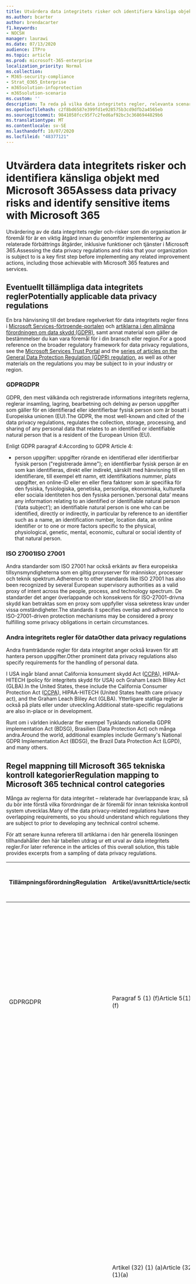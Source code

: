 ```yaml
---
title: Utvärdera data integritets risker och identifiera känsliga objekt med Microsoft 365
ms.author: bcarter
author: brendacarter
f1.keywords:
- NOCSH
manager: laurawi
ms.date: 07/13/2020
audience: ITPro
ms.topic: article
ms.prod: microsoft-365-enterprise
localization_priority: Normal
ms.collection:
- M365-security-compliance
- Strat_O365_Enterprise
- m365solution-infoprotection
- m365solution-scenario
ms.custom: ''
description: Ta reda på vilka data integritets regler, relevanta scenarier, beredskap och känsliga informations typer som finns i din Microsoft 365-miljö.
ms.openlocfilehash: c2f8bd6587e399fd1e928575b3cd9dfb2a4565eb
ms.sourcegitcommit: 9841058fcc95f7c2fed6af92bc3c3686944829b6
ms.translationtype: MT
ms.contentlocale: sv-SE
ms.lasthandoff: 10/07/2020
ms.locfileid: "48377121"
---
```

# <a name="assess-data-privacy-risks-and-identify-sensitive-items-with-microsoft-365"></a><span data-ttu-id="c828b-103">Utvärdera data integritets risker och identifiera känsliga objekt med Microsoft 365</span><span class="sxs-lookup"><span data-stu-id="c828b-103">Assess data privacy risks and identify sensitive items with Microsoft 365</span></span>

<span data-ttu-id="c828b-104">Utvärdering av de data integritets regler och-risker som din organisation är föremål för är en viktig åtgärd innan du genomför implementering av relaterade förbättrings åtgärder, inklusive funktioner och tjänster i Microsoft 365.</span><span class="sxs-lookup"><span data-stu-id="c828b-104">Assessing the data privacy regulations and risks that your organization is subject to is a key first step before implementing any related improvement actions, including those achievable with Microsoft 365 features and services.</span></span> 

## <a name="potentially-applicable-data-privacy-regulations"></a><span data-ttu-id="c828b-105">Eventuellt tillämpliga data integritets regler</span><span class="sxs-lookup"><span data-stu-id="c828b-105">Potentially applicable data privacy regulations</span></span>

<span data-ttu-id="c828b-106">En bra hänvisning till det bredare regelverket för data integritets regler finns i [Microsoft Services-förtroende-portalen](https://servicetrust.microsoft.com/) och [artiklarna i den allmänna förordningen om data skydd (GDPR)](../compliance/gdpr.md), samt annat material som gäller de bestämmelser du kan vara föremål för i din bransch eller region.</span><span class="sxs-lookup"><span data-stu-id="c828b-106">For a good reference on the broader regulatory framework for data privacy regulations, see the [Microsoft Services Trust Portal](https://servicetrust.microsoft.com/) and the [series of articles on the General Data Protection Regulation (GDPR) regulation](../compliance/gdpr.md), as well as other materials on the regulations you may be subject to in your industry or region.</span></span>

### <a name="gdpr"></a><span data-ttu-id="c828b-107">GDPR</span><span class="sxs-lookup"><span data-stu-id="c828b-107">GDPR</span></span>

<span data-ttu-id="c828b-108">GDPR, den mest välkända och registrerade informations integritets reglerna, reglerar insamling, lagring, bearbetning och delning av person uppgifter som gäller för en identifierad eller identifierbar fysisk person som är bosatt i Europeiska unionen (EU).</span><span class="sxs-lookup"><span data-stu-id="c828b-108">The GDPR, the most well-known and cited of the data privacy regulations, regulates the collection, storage, processing, and sharing of any personal data that relates to an identified or identifiable natural person that is a resident of the European Union (EU).</span></span> 

<span data-ttu-id="c828b-109">Enligt GDPR paragraf 4:</span><span class="sxs-lookup"><span data-stu-id="c828b-109">According to GDPR Article 4:</span></span> 

- <span data-ttu-id="c828b-110">person uppgifter: uppgifter rörande en identifierad eller identifierbar fysisk person ("registrerade ämne"); en identifierbar fysisk person är en som kan identifieras, direkt eller indirekt, särskilt med hänvisning till en identifierare, till exempel ett namn, ett identifikations nummer, plats uppgifter, en online-ID eller en eller flera faktorer som är specifika för den fysiska, fysiologiska, genetiska, personliga, ekonomiska, kulturella eller sociala identiteten hos den fysiska personen.</span><span class="sxs-lookup"><span data-stu-id="c828b-110">‘personal data’ means any information relating to an identified or identifiable natural person (‘data subject’); an identifiable natural person is one who can be identified, directly or indirectly, in particular by reference to an identifier such as a name, an identification number, location data, an online identifier or to one or more factors specific to the physical, physiological, genetic, mental, economic, cultural or social identity of that natural person.</span></span>

### <a name="iso-27001"></a><span data-ttu-id="c828b-111">ISO 27001</span><span class="sxs-lookup"><span data-stu-id="c828b-111">ISO 27001</span></span>

<span data-ttu-id="c828b-112">Andra standarder som ISO 27001 har också erkänts av flera europeiska tillsynsmyndigheterna som en giltig proxyserver för människor, processer och teknik spektrum.</span><span class="sxs-lookup"><span data-stu-id="c828b-112">Adherence to other standards like ISO 27001 has also been recognized by several European supervisory authorities as a valid proxy of intent across the people, process, and technology spectrum.</span></span> <span data-ttu-id="c828b-113">De standarder det anger överlappande och konsekvens för ISO-27001-drivna skydd kan betraktas som en proxy som uppfyller vissa sekretess krav under vissa omständigheter.</span><span class="sxs-lookup"><span data-stu-id="c828b-113">The standards it specifies overlap and adherence to ISO-27001-driven protection mechanisms may be considered a proxy fulfilling some privacy obligations in certain circumstances.</span></span>

### <a name="other-data-privacy-regulations"></a><span data-ttu-id="c828b-114">Andra integritets regler för data</span><span class="sxs-lookup"><span data-stu-id="c828b-114">Other data privacy regulations</span></span>

<span data-ttu-id="c828b-115">Andra framträdande regler för data integritet anger också kraven för att hantera person uppgifter.</span><span class="sxs-lookup"><span data-stu-id="c828b-115">Other prominent data privacy regulations also specify requirements for the handling of personal data.</span></span>

<span data-ttu-id="c828b-116">I USA ingår bland annat California konsument skydd Act ([CCPA](../compliance/ccpa-faq.md)), HIPAA-HITECH (policy för integritets skydd för USA) och Graham Leach Bliley Act (GLBA).</span><span class="sxs-lookup"><span data-stu-id="c828b-116">In the United States, these include the California Consumer Protection Act ([CCPA](../compliance/ccpa-faq.md)), HIPAA-HITECH (United States health care privacy act), and the Graham Leach Bliley Act (GLBA).</span></span> <span data-ttu-id="c828b-117">Ytterligare statliga regler är också på plats eller under utveckling.</span><span class="sxs-lookup"><span data-stu-id="c828b-117">Additional state-specific regulations are also in-place or in development.</span></span> 

<span data-ttu-id="c828b-118">Runt om i världen inkluderar fler exempel Tysklands nationella GDPR implementation Act (BDSG), Brasilien (Data Protection Act) och många andra.</span><span class="sxs-lookup"><span data-stu-id="c828b-118">Around the world, additional examples include Germany's National GDPR Implementation Act (BDSG), the Brazil Data Protection Act (LGPD), and many others.</span></span>

## <a name="regulation-mapping-to-microsoft-365-technical-control-categories"></a><span data-ttu-id="c828b-119">Regel mappning till Microsoft 365 tekniska kontroll kategorier</span><span class="sxs-lookup"><span data-stu-id="c828b-119">Regulation mapping to Microsoft 365 technical control categories</span></span>

<span data-ttu-id="c828b-120">Många av reglerna för data integritet – relaterade har överlappande krav, så du bör inte förstå vilka förordningar de är föremål för innan tekniska kontroll system utvecklas.</span><span class="sxs-lookup"><span data-stu-id="c828b-120">Many of the data privacy-related regulations have overlapping requirements, so you should understand which regulations they are subject to prior to developing any technical control scheme.</span></span> 

<span data-ttu-id="c828b-121">För att senare kunna referera till artiklarna i den här generella lösningen tillhandahåller den här tabellen utdrag ur ett urval av data integritets regler.</span><span class="sxs-lookup"><span data-stu-id="c828b-121">For later reference in the articles of this overall solution, this table provides excerpts from a sampling of data privacy regulations.</span></span> 

| <span data-ttu-id="c828b-122">Tillämpningsförordning</span><span class="sxs-lookup"><span data-stu-id="c828b-122">Regulation</span></span> | <span data-ttu-id="c828b-123">Artikel/avsnitt</span><span class="sxs-lookup"><span data-stu-id="c828b-123">Article/section</span></span> | <span data-ttu-id="c828b-124">Utdrag</span><span class="sxs-lookup"><span data-stu-id="c828b-124">Excerpt</span></span> | <span data-ttu-id="c828b-125">Lämpliga tekniska kontroll kategorier</span><span class="sxs-lookup"><span data-stu-id="c828b-125">Applicable technical control categories</span></span> |
|:-------|:-----|:-------|:-------|
| <span data-ttu-id="c828b-126">GDPR</span><span class="sxs-lookup"><span data-stu-id="c828b-126">GDPR</span></span> | <span data-ttu-id="c828b-127">Paragraf 5 (1) (f)</span><span class="sxs-lookup"><span data-stu-id="c828b-127">Article 5(1)(f)</span></span> | <span data-ttu-id="c828b-128">Person uppgifter ska behandlas på ett sätt som säkerställer lämplig säkerhet för person uppgifter, inklusive skydd mot obehörig eller olaglig behandling samt mot oavsiktlig förlust, destruktion eller skada, med lämpliga tekniska eller organisatoriska åtgärder ("integritet och konfidentialitet").</span><span class="sxs-lookup"><span data-stu-id="c828b-128">Personal data shall be processed in a manner that ensures appropriate security of the personal data, including protection against unauthorized or unlawful processing and against accidental loss, destruction or damage, using appropriate technical or organizational measures ('integrity and confidentiality'.</span></span>  |  <span data-ttu-id="c828b-129">Alla</span><span class="sxs-lookup"><span data-stu-id="c828b-129">(All)</span></span> <br> <span data-ttu-id="c828b-130">Identitet</span><span class="sxs-lookup"><span data-stu-id="c828b-130">Identity</span></span> <br> <span data-ttu-id="c828b-131">Enhet</span><span class="sxs-lookup"><span data-stu-id="c828b-131">Device</span></span> <br> <span data-ttu-id="c828b-132">Skydd för hotet</span><span class="sxs-lookup"><span data-stu-id="c828b-132">Threat Protection</span></span> <br> <span data-ttu-id="c828b-133">Skydda information</span><span class="sxs-lookup"><span data-stu-id="c828b-133">Protect information</span></span> <br> <span data-ttu-id="c828b-134">Styra information</span><span class="sxs-lookup"><span data-stu-id="c828b-134">Govern information</span></span> <br> <span data-ttu-id="c828b-135">Upptäcka och agera</span><span class="sxs-lookup"><span data-stu-id="c828b-135">Discover and respond</span></span> |
|  | <span data-ttu-id="c828b-136">Artikel (32) (1) (a)</span><span class="sxs-lookup"><span data-stu-id="c828b-136">Article (32)(1)(a)</span></span> | <span data-ttu-id="c828b-137">Genom att ta hänsyn till bildens status, kostnaderna för implementeringen och arten, omfattningen, sammanhanget och ändamålen med bearbetning, samt risken att varierande sannolikhet och allvarlighets grad för fysiska personers fri-och rättigheter för dem, den registeransvarige och denna drifts ansvarige vidtar lämpliga tekniska och organisatoriska åtgärder för att säkerställa en säkerhets nivå som är lämplig för risken , inklusive bland annat: (a) pseudonymization och kryptering av person uppgifter.</span><span class="sxs-lookup"><span data-stu-id="c828b-137">Taking into account the state of the art, the costs of implementation and the nature, scope, context and purposes of processing as well as the risk of varying likelihood and severity for the rights and freedoms of natural persons, the controller and the processor shall implement appropriate technical and organizational measures to ensure a level of security appropriate to the risk, including inter alia as appropriate: (a) the pseudonymization and encryption of personal data.</span></span> | <span data-ttu-id="c828b-138">Skydda information</span><span class="sxs-lookup"><span data-stu-id="c828b-138">Protect information</span></span> |
|  | <span data-ttu-id="c828b-139">Artikel (13) (2) (a)</span><span class="sxs-lookup"><span data-stu-id="c828b-139">Article (13)(2)(a)</span></span> | <span data-ttu-id="c828b-140">"... vid den tidpunkt då person uppgifter hämtas ska den här informationen vara underkastad följande uppgifter som behövs för att säkerställa rättvis och öppen bearbetning: (a) den period som person uppgifterna ska lagras i, eller om det inte är möjligt, de kriterier som används för att fastställa denna period.</span><span class="sxs-lookup"><span data-stu-id="c828b-140">"…the controller shall, at the time when personal data are obtained, provide the data subject with the following further information necessary to ensure fair and transparent processing: (a) the period for which the personal data will be stored, or if that is not possible, the criteria used to determine that period.</span></span> | <span data-ttu-id="c828b-141">Styra information</span><span class="sxs-lookup"><span data-stu-id="c828b-141">Govern information</span></span> |
|  | <span data-ttu-id="c828b-142">Artikel (15) (1) (e)</span><span class="sxs-lookup"><span data-stu-id="c828b-142">Article (15)(1)(e)</span></span> | <span data-ttu-id="c828b-143">Den registrerade ska ha rätt att från kontroll organet bekräfta om person uppgifter som berör honom eller henne behandlas, och om så är fallet, till gång till person uppgifter och följande uppgifter: (e) förekomsten av rätten att begära från kontroll panelens rättelse eller radering av person uppgifter rörande den registrerades eller för föremålet för sådan behandling</span><span class="sxs-lookup"><span data-stu-id="c828b-143">The data subject shall have the right to obtain from the controller confirmation as to whether or not personal data concerning him or her are being processed, and where that is the case, access to the personal data and the following information: (e) the existence of the right to request from the controller rectification or erasure of personal data or restriction of processing of personal data concerning the data subject or to object to such processing</span></span> | <span data-ttu-id="c828b-144">Upptäcka och agera</span><span class="sxs-lookup"><span data-stu-id="c828b-144">Discover and respond</span></span> |
| <span data-ttu-id="c828b-145">LGPD</span><span class="sxs-lookup"><span data-stu-id="c828b-145">LGPD</span></span> | <span data-ttu-id="c828b-146">Artikel 46</span><span class="sxs-lookup"><span data-stu-id="c828b-146">Article 46</span></span> | <span data-ttu-id="c828b-147">Bearbetnings ombuden ska vidta säkerhets-, tekniska och administrativa åtgärder för att skydda person uppgifter från obehöriga och oavsiktliga och olagliga situationer med destruktion, förlust, ändring, kommunikation eller annan typ av icke godkänd eller olaglig behandling.</span><span class="sxs-lookup"><span data-stu-id="c828b-147">Processing agents shall adopt security, technical and administrative measures able to protect personal data from unauthorized accesses and accidental or unlawful situations of destruction, loss, alteration, communication, or any type of improper or unlawful processing.</span></span> | <span data-ttu-id="c828b-148">Skydda information</span><span class="sxs-lookup"><span data-stu-id="c828b-148">Protect information</span></span> <br> <span data-ttu-id="c828b-149">Styra information</span><span class="sxs-lookup"><span data-stu-id="c828b-149">Govern information</span></span> <br> <span data-ttu-id="c828b-150">Upptäcka och agera</span><span class="sxs-lookup"><span data-stu-id="c828b-150">Discover and respond</span></span>|
|  | <span data-ttu-id="c828b-151">Artikel 48</span><span class="sxs-lookup"><span data-stu-id="c828b-151">Article 48</span></span> | <span data-ttu-id="c828b-152">Den registeransvarige måste meddela den nationella myndigheten och uppgifterna om en säkerhets tillbud som kan skapa risk eller relevant skada för dessa.</span><span class="sxs-lookup"><span data-stu-id="c828b-152">The controller must communicate to the national authority and to the data subject the occurrence of a security incident that may create risk or relevant damage to the data subjects.</span></span> | <span data-ttu-id="c828b-153">Upptäcka och agera</span><span class="sxs-lookup"><span data-stu-id="c828b-153">Discover and respond</span></span> |
| <span data-ttu-id="c828b-154">HIPPA-HITECH</span><span class="sxs-lookup"><span data-stu-id="c828b-154">HIPPA-HITECH</span></span> | <span data-ttu-id="c828b-155">45 CFR 164.312 (e) (1)</span><span class="sxs-lookup"><span data-stu-id="c828b-155">45 CFR 164.312(e)(1)</span></span> | <span data-ttu-id="c828b-156">Implementera tekniska säkerhets åtgärder för att skydda obehörig åtkomst till information om elektronisk skyddad hälsa som skickas via ett elektroniskt kommunikations nät verk.</span><span class="sxs-lookup"><span data-stu-id="c828b-156">Implement technical security measures to guard against unauthorized access to electronic protected health information that is being transmitted over an electronic communications network.</span></span> | <span data-ttu-id="c828b-157">Skydda information</span><span class="sxs-lookup"><span data-stu-id="c828b-157">Protect information</span></span> |
|  | <span data-ttu-id="c828b-158">45 C.F.R.</span><span class="sxs-lookup"><span data-stu-id="c828b-158">45 C.F.R.</span></span> <span data-ttu-id="c828b-159">164.312 (e) (2) (II)</span><span class="sxs-lookup"><span data-stu-id="c828b-159">164.312(e)(2)(ii)</span></span> | <span data-ttu-id="c828b-160">Implementera en mekanism för att kryptera elektronisk skyddad hälso information när det bedöms lämpligt.</span><span class="sxs-lookup"><span data-stu-id="c828b-160">Implement a mechanism to encrypt electronic protected health information whenever deemed appropriate.</span></span> | <span data-ttu-id="c828b-161">Skydda information</span><span class="sxs-lookup"><span data-stu-id="c828b-161">Protect information</span></span> |
|  | <span data-ttu-id="c828b-162">45 CFR 164.312 (c) (2)</span><span class="sxs-lookup"><span data-stu-id="c828b-162">45 CFR 164.312(c)(2)</span></span> | <span data-ttu-id="c828b-163">Implementera elektroniska mekanismer för att bekräfta att elektronisk skyddad hälso information inte har ändrats eller förstörts på ett otillbörligt sätt.</span><span class="sxs-lookup"><span data-stu-id="c828b-163">Implement electronic mechanisms to corroborate that electronic protected health information has not been altered or destroyed in an unauthorized manner.</span></span> | <span data-ttu-id="c828b-164">Styra information</span><span class="sxs-lookup"><span data-stu-id="c828b-164">Govern information</span></span> |
|  | <span data-ttu-id="c828b-165">45 CFR 164.316 (b) (1) (i)</span><span class="sxs-lookup"><span data-stu-id="c828b-165">45 CFR 164.316(b)(1)(i)</span></span> | <span data-ttu-id="c828b-166">Om en åtgärd, aktivitet eller utvärdering krävs enligt det här kapitel ska dokumenteras, Upprätthåll ett skriftligt (som kan vara elektroniskt) med åtgärd, aktivitet eller utvärdering</span><span class="sxs-lookup"><span data-stu-id="c828b-166">If an action, activity, or assessment is required by this subpart to be documented, maintain a written (which may be electronic) record of the action, activity, or assessment</span></span> | <span data-ttu-id="c828b-167">Styra information</span><span class="sxs-lookup"><span data-stu-id="c828b-167">Govern information</span></span> |
|  | <span data-ttu-id="c828b-168">45 CFR 164.316 (b) (1) (II)</span><span class="sxs-lookup"><span data-stu-id="c828b-168">45 CFR 164.316(b)(1)(ii)</span></span> | <span data-ttu-id="c828b-169">Behåll den dokumentation som krävs enligt paragraf b (1) i det här avsnittet under 6 år efter den dag det skapades eller det datum då den senast användes, beroende på vilket som senare.</span><span class="sxs-lookup"><span data-stu-id="c828b-169">Retain the documentation required by paragraph (b)(1) of this section for 6 years from the date of its creation or the date when it last was in effect, whichever is later.</span></span> | <span data-ttu-id="c828b-170">Styra information</span><span class="sxs-lookup"><span data-stu-id="c828b-170">Govern information</span></span> |
|  | <span data-ttu-id="c828b-171">45 C.F.R.</span><span class="sxs-lookup"><span data-stu-id="c828b-171">45 C.F.R.</span></span> <span data-ttu-id="c828b-172">164.308 (a) (1) (II) (D)</span><span class="sxs-lookup"><span data-stu-id="c828b-172">164.308(a)(1)(ii)(D)</span></span> | <span data-ttu-id="c828b-173">Implementera procedurer för att regelbundet granska poster med informations system aktivitet, till exempel gransknings loggar, Access-rapporter och rapporter om säkerhets tillbud</span><span class="sxs-lookup"><span data-stu-id="c828b-173">Implement procedures to regularly review records of information system activity, such as audit logs, access reports, and security incident tracking reports</span></span> | <span data-ttu-id="c828b-174">Upptäcka och agera</span><span class="sxs-lookup"><span data-stu-id="c828b-174">Discover and respond</span></span> |
|  | <span data-ttu-id="c828b-175">45 C.F.R.</span><span class="sxs-lookup"><span data-stu-id="c828b-175">45 C.F.R.</span></span> <span data-ttu-id="c828b-176">164.308 (a) (6) (II)</span><span class="sxs-lookup"><span data-stu-id="c828b-176">164.308(a)(6)(ii)</span></span> | <span data-ttu-id="c828b-177">Identifiera och reagera på misstänkta eller kända säkerhets tillbud; minska risken för olycks händelser som är kända för den enhet eller det företag som är underrättat; och deras resultat för dokument säkerhets tillbud.</span><span class="sxs-lookup"><span data-stu-id="c828b-177">Identify and respond to suspected or known security incidents; mitigate, to the extent practicable, harmful effects of security incidents that are known to the covered entity or business associate; and document security incidents and their outcomes.</span></span> | <span data-ttu-id="c828b-178">Upptäcka och agera</span><span class="sxs-lookup"><span data-stu-id="c828b-178">Discover and respond</span></span> |
|  | <span data-ttu-id="c828b-179">45 C.F.R.</span><span class="sxs-lookup"><span data-stu-id="c828b-179">45 C.F.R.</span></span> <span data-ttu-id="c828b-180">164.312 (b)</span><span class="sxs-lookup"><span data-stu-id="c828b-180">164.312(b)</span></span> | <span data-ttu-id="c828b-181">Implementera maskinvaru-, program-och procedur mässiga mekanismer för att registrera och undersöka aktiviteter i informations system som innehåller eller använder elektronisk skyddad hälso information.</span><span class="sxs-lookup"><span data-stu-id="c828b-181">Implement hardware, software, and procedural mechanisms that record and examine activity in information systems that contain or use electronic protected health information.</span></span> | <span data-ttu-id="c828b-182">Upptäcka och agera</span><span class="sxs-lookup"><span data-stu-id="c828b-182">Discover and respond</span></span> |
| <span data-ttu-id="c828b-183">CCPA</span><span class="sxs-lookup"><span data-stu-id="c828b-183">CCPA</span></span> | <span data-ttu-id="c828b-184">1798.105 (c)</span><span class="sxs-lookup"><span data-stu-id="c828b-184">1798.105(c)</span></span> | <span data-ttu-id="c828b-185">Ett företag som får en verifierbar begäran från en konsument för att ta bort konsumentens personliga uppgifter i enlighet med underavdelning (a) i det här avsnittet ska ta bort konsument personens personliga information från sina poster och dirigera alla tjänste leverantörer så att de kan ta bort sin personliga information från sina poster</span><span class="sxs-lookup"><span data-stu-id="c828b-185">A business that receives a verifiable request from a consumer to delete the consumer’s personal information pursuant to subdivision (a) of this section shall delete the consumer’s personal information from its records and direct any service providers to delete the consumer’s personal information from their records</span></span> | <span data-ttu-id="c828b-186">Upptäcka och agera</span><span class="sxs-lookup"><span data-stu-id="c828b-186">Discover and respond</span></span> |
|  | <span data-ttu-id="c828b-187">1798.105 (d)</span><span class="sxs-lookup"><span data-stu-id="c828b-187">1798.105(d)</span></span> | <span data-ttu-id="c828b-188">(undantag från 1798.105 (c)</span><span class="sxs-lookup"><span data-stu-id="c828b-188">(exceptions to 1798.105(c)</span></span> <br> <span data-ttu-id="c828b-189">Ett företag eller en tjänste leverantör ska inte vara skyldigt att följa en konsument begäran om att ta bort konsumentens person uppgifter om det behövs för att företaget eller tjänste leverantören ska kunna behålla konsument informationen för att: (mer information finns i den aktuella förordningen).</span><span class="sxs-lookup"><span data-stu-id="c828b-189">A business or a service provider shall not be required to comply with a consumer’s request to delete the consumer’s personal information if it is necessary for the business or service provider to maintain the consumer’s personal information in order to: (refer to the current regulation for additional information).</span></span> | <span data-ttu-id="c828b-190">Upptäcka och agera</span><span class="sxs-lookup"><span data-stu-id="c828b-190">Discover and respond</span></span> |
|||||

>[!Important]
><span data-ttu-id="c828b-191">Detta är inte avsett att vara en uttömmande lista.</span><span class="sxs-lookup"><span data-stu-id="c828b-191">This is not intended to be an exhaustive list.</span></span> <span data-ttu-id="c828b-192">Om du [vill ha](../compliance/compliance-manager.md) mer information om hur du använder de avsnitt som nämns nedan kan du läsa mer om hur du ansöker om de citerade avsnitten.</span><span class="sxs-lookup"><span data-stu-id="c828b-192">Refer to [Compliance Manager](../compliance/compliance-manager.md) or your legal or compliance advisor for further information on the applicability of the cited sections to the technical control categories listed.</span></span>
>

## <a name="knowing-your-data"></a><span data-ttu-id="c828b-193">Känna till dina data</span><span class="sxs-lookup"><span data-stu-id="c828b-193">Knowing your data</span></span>

<span data-ttu-id="c828b-194">Oberoende av vilka förordningar du lyder under, där olika användar data typer i och utanför organisationen interagerar med dina system, är alla viktiga faktorer som kan påverka din samlade strategi för personlig data skydd, med förbehåll för bransch-och myndighets bestämmelser som gäller för organisationen.</span><span class="sxs-lookup"><span data-stu-id="c828b-194">Regardless of the regulations you are subject to, where different user data types inside and outside your organization interact with your systems are all important factors that may impact your overall personal data protection strategy, subject to the industry and government regulations that apply to your organization.</span></span> <span data-ttu-id="c828b-195">Detta inkluderar var person uppgifter lagras, vilken typ av text det är och hur mycket det är, och under vilka omständigheter de samlades in.</span><span class="sxs-lookup"><span data-stu-id="c828b-195">This includes where personal data is stored, what type it is, and how much of it there is, and under what circumstances it was collected.</span></span>
 
![Att veta dina data: vilken typ av text det är och hur mycket det är, och under vilka omständigheter det samlades in](../media/information-protection-deploy-assess/information-protection-deploy-assess-knowing-data.png)

### <a name="data-portability"></a><span data-ttu-id="c828b-197">Data portabilitet</span><span class="sxs-lookup"><span data-stu-id="c828b-197">Data portability</span></span> 

<span data-ttu-id="c828b-198">Data flyttas också med tiden när den behandlas, raffineras och andra versioner härleds från den.</span><span class="sxs-lookup"><span data-stu-id="c828b-198">Data also moves around over time as it is processed, refined, and other versions are derived from it.</span></span> <span data-ttu-id="c828b-199">En ursprunglig ögonblicks bild är aldrig tillräckligt.</span><span class="sxs-lookup"><span data-stu-id="c828b-199">An initial snapshot is never enough.</span></span> <span data-ttu-id="c828b-200">Det måste finnas en fort löp ande process för dina data.</span><span class="sxs-lookup"><span data-stu-id="c828b-200">There needs to be an ongoing process for knowing your data.</span></span> <span data-ttu-id="c828b-201">Detta representerar en av de största utmaningarna för stora organisationer som hanterar stora mängder person uppgifter.</span><span class="sxs-lookup"><span data-stu-id="c828b-201">This represents one of the biggest challenges for large organizations that handle significant volumes of personal data.</span></span> <span data-ttu-id="c828b-202">Organisationer som inte löser problemet med att "veta dina uppgifter" kan komma att få problem med mycket stor risk och möjligt från reglerings organ.</span><span class="sxs-lookup"><span data-stu-id="c828b-202">Organizations that don't address the "know your data" problem could potentially end up with very high risk and possible fines from regulatory agencies.</span></span>

![Data livs cykeln](../media/information-protection-deploy-assess/information-protection-deploy-assess-data-lifecycle.png)
 
### <a name="where-the-personal-data-is"></a><span data-ttu-id="c828b-204">Där person uppgifter är</span><span class="sxs-lookup"><span data-stu-id="c828b-204">Where the personal data is</span></span>

<span data-ttu-id="c828b-205">För att adressera data integritets regler kan du inte använda allmänna begrepp för var du tror att dina person uppgifter finns, antingen nu eller i framtiden.</span><span class="sxs-lookup"><span data-stu-id="c828b-205">To address data privacy regulations, you can’t rely on general notions of where you think personal data might exist, either now or in the future.</span></span> <span data-ttu-id="c828b-206">För data integritets regler krävs att organisationerna försäkrar att de vet var person uppgifterna är fort löp ande.</span><span class="sxs-lookup"><span data-stu-id="c828b-206">Data privacy regulations require that organizations prove that they know where personal data is on an ongoing basis.</span></span> <span data-ttu-id="c828b-207">Det är viktigt att ta en första ögonblicks bild av alla dina data källor för eventuell lagring av personlig information, inklusive din Microsoft 365-miljö, och skapa mekanismer för fort löp ande övervakning och identifiering.</span><span class="sxs-lookup"><span data-stu-id="c828b-207">This makes it important to take an initial snapshot of all your data sources for possible storage of personal information, including your Microsoft 365 environment, and establish mechanisms for ongoing monitoring and detection.</span></span>

<span data-ttu-id="c828b-208">Om du inte redan har bedömt den övergripande beredskapen och risken för data integritets regler kan du använda följande 3-stegs ramverk för att komma igång.</span><span class="sxs-lookup"><span data-stu-id="c828b-208">If you have not already assessed your overall readiness and risk associated with data privacy regulations, use the following 3-step framework to get started.</span></span> 

![Åtgärder för att utvärdera din totala beredskap och risk som är förknippad med data integritets regler](../media/information-protection-deploy-assess/information-protection-deploy-assess-grid.png)

>[!Note]
><span data-ttu-id="c828b-210">Den här artikeln och dess innehåll är inte avsett att ta bort juridisk rådgivning.</span><span class="sxs-lookup"><span data-stu-id="c828b-210">This article and its content are not meant to take the place of legal advisory services.</span></span> <span data-ttu-id="c828b-211">Det ger bara grundläggande vägledning och länkar till verktyg som kan vara hjälp i de tidiga faserna av din utvärdering.</span><span class="sxs-lookup"><span data-stu-id="c828b-211">It just provides some basic guidance and links to tools that may be of assistance in the early stages of your assessment.</span></span>
>
 
## <a name="step-1-develop-a-foundational-understanding-of-your-organizations-personal-data-scenarios"></a><span data-ttu-id="c828b-212">Steg 1: skapa en grundläggande förståelse av organisationens personliga data scenarier</span><span class="sxs-lookup"><span data-stu-id="c828b-212">Step 1: Develop a foundational understanding of your organization's personal data scenarios</span></span> 

<span data-ttu-id="c828b-213">Du måste mäta exponering för data integritets risk baserat på den typ av personliga data som den för närvarande hanterar, där den lagras, vilka skyddade kontroller som finns på den, hur den är livs cykel hanteras och vem som har åtkomst till den.</span><span class="sxs-lookup"><span data-stu-id="c828b-213">You need to gauge exposure to data privacy risk based on the type of personal data it currently manages, where it is stored, what protective controls are placed on it, how it's lifecycle is managed, and who has access to it.</span></span> 

<span data-ttu-id="c828b-214">Som utgångs punkt är det viktigt att inventera vilka typer av personliga data som finns i din Microsoft 365-miljö.</span><span class="sxs-lookup"><span data-stu-id="c828b-214">As a starting point, it's important to inventory what types of personal data exist in your Microsoft 365 environment.</span></span> <span data-ttu-id="c828b-215">Använd dessa kategorier:</span><span class="sxs-lookup"><span data-stu-id="c828b-215">Use these categories:</span></span>

- <span data-ttu-id="c828b-216">Information om anställda som behövs för dagliga affärs funktioner</span><span class="sxs-lookup"><span data-stu-id="c828b-216">Employee data required to carry out day-to-day business functions</span></span>
- <span data-ttu-id="c828b-217">Data organisationen har om sina affärs kunder, partners och andra relationer i B2B-scenario (Business-to-Business)</span><span class="sxs-lookup"><span data-stu-id="c828b-217">Data the organization has about its business customers, partners, and other relationships in the business-to-business (B2B) scenario</span></span>
- <span data-ttu-id="c828b-218">Data organisationen har om konsumenter som tillhandahåller information till online tjänster som organisationen hanterar i scenariot för Skype-till-kund (B2C)</span><span class="sxs-lookup"><span data-stu-id="c828b-218">Data the organization has about consumers who provide information to online services that the organization manages in the business-to-customer (B2C) scenario</span></span>

<span data-ttu-id="c828b-219">Här är ett exempel på olika typer av data för typiska avdelningar i en organisation.</span><span class="sxs-lookup"><span data-stu-id="c828b-219">Here is an example of the different types of data for typical departments of an organization.</span></span>

![Typer av person uppgifter](../media/information-protection-deploy-assess/information-protection-deploy-assess-data-types.png)

<span data-ttu-id="c828b-221">Mycket av de person uppgifter som är föremål för data integritets reglering samlas in och lagras normalt utanför Microsoft 365.</span><span class="sxs-lookup"><span data-stu-id="c828b-221">Much of the personal data that is subject to data privacy regulation is typically collected and stored outside of Microsoft 365.</span></span> <span data-ttu-id="c828b-222">Alla personliga uppgifter från klientbaserade webb-eller mobil program måste ha exporter ATS från sådana program till Microsoft 365 för att kunna bli föremål för sekretess kontroll i Microsoft 365.</span><span class="sxs-lookup"><span data-stu-id="c828b-222">Any personal data from consumer-facing web or mobile applications would need to have been exported from such applications to Microsoft 365 in order to be subject to data privacy scrutiny within Microsoft 365.</span></span> 

<span data-ttu-id="c828b-223">Din exponering för data integritet i Microsoft 365 kan vara mer begränsad i förhållande till dina webb program och CRM-system, vilka den här lösningen inte hanterar.</span><span class="sxs-lookup"><span data-stu-id="c828b-223">Your data privacy exposure in Microsoft 365 may be more limited relative to your web applications and CRM systems, which this solution does not address.</span></span>

<span data-ttu-id="c828b-224">Det är också viktigt att tänka på följande vanliga problem med data integritets efterlevnad när du utvärderar din risk profil:</span><span class="sxs-lookup"><span data-stu-id="c828b-224">It's also important to think about the following common data privacy compliance challenges when evaluating your risk profile:</span></span>

 - <span data-ttu-id="c828b-225">**Person uppgifter.**</span><span class="sxs-lookup"><span data-stu-id="c828b-225">**Personal data distribution.**</span></span> <span data-ttu-id="c828b-226">Hur sprids information om ett visst ämne?</span><span class="sxs-lookup"><span data-stu-id="c828b-226">How scattered is information about a given subject?</span></span> <span data-ttu-id="c828b-227">Är det väl tillräckligt nog för att övertyga myndigheterna att det finns lämpliga kontroller?</span><span class="sxs-lookup"><span data-stu-id="c828b-227">Is it known well enough to convince regulatory bodies that proper controls are in place?</span></span> <span data-ttu-id="c828b-228">Kan den undersökas och åtgärdas om det behövs?</span><span class="sxs-lookup"><span data-stu-id="c828b-228">Can it be investigated and remediated if needed?</span></span>
- <span data-ttu-id="c828b-229">**Skyddar mot exfiltration.**</span><span class="sxs-lookup"><span data-stu-id="c828b-229">**Protecting against exfiltration.**</span></span> <span data-ttu-id="c828b-230">Hur skyddar jag person uppgifter i en viss typ av källa och hur de kan reagera om det var?</span><span class="sxs-lookup"><span data-stu-id="c828b-230">How do you protect personal data of a given type or source from being compromised and how to respond if it was?</span></span>
- <span data-ttu-id="c828b-231">**Skydd kontra risk.**</span><span class="sxs-lookup"><span data-stu-id="c828b-231">**Protection vs. risk.**</span></span> <span data-ttu-id="c828b-232">Vilka mekanismer för informations skydd är lämpliga i relation till risken och hur du upprätthåller kontinuitet och produktivitet för verksamheten och minimerar slutanvändaren om slutanvändaren behöver åtgärdas?</span><span class="sxs-lookup"><span data-stu-id="c828b-232">What information protection mechanisms are appropriate relative to the risk and how to maintain business continuity and productivity and minimize end-user impact if end-user intervention is required?</span></span> <span data-ttu-id="c828b-233">Ska manuell klassificering eller kryptering användas?</span><span class="sxs-lookup"><span data-stu-id="c828b-233">For example, should manual classification or encryption be used?</span></span>
- <span data-ttu-id="c828b-234">**Personlig data lagring.**</span><span class="sxs-lookup"><span data-stu-id="c828b-234">**Personal data retention.**</span></span> <span data-ttu-id="c828b-235">Hur länge ska information som innehåller person uppgifter behöva behållas för giltiga affärs skäl och hur man kan undvika att det är en tidigare lösning med Behåll-för-för-för-för-för-för-för-för--</span><span class="sxs-lookup"><span data-stu-id="c828b-235">How long does information containing personal data need to be kept around for valid business reasons and how to avoid past keep-it-forever practices, balanced with retention needs for business continuity?</span></span>
- <span data-ttu-id="c828b-236">**Hantera data subjekt begär Anden.**</span><span class="sxs-lookup"><span data-stu-id="c828b-236">**Handling data subject requests.**</span></span> <span data-ttu-id="c828b-237">Vilka mekanismer behövs för att hantera data ämnes förfrågningar (DSRs) och eventuella hjälp åtgärder, till exempel anonymisering, bortredigering och borttagning?</span><span class="sxs-lookup"><span data-stu-id="c828b-237">What mechanisms will be needed to handle data subject requests (DSRs) and any remedial actions, such as anonymization, redaction, and deletion?</span></span>
- <span data-ttu-id="c828b-238">**Pågående övervakning och rapportering.**</span><span class="sxs-lookup"><span data-stu-id="c828b-238">**Ongoing monitoring and reporting.**</span></span> <span data-ttu-id="c828b-239">Vilken sorts daglig övervakning, undersöknings-och rapporterings teknik är tillgänglig för de olika data typerna och källorna?</span><span class="sxs-lookup"><span data-stu-id="c828b-239">What sort of day-to-day monitoring, investigative, and reporting techniques are available for the different data types and sources?</span></span>
- <span data-ttu-id="c828b-240">**Begränsningar för data behandling.**</span><span class="sxs-lookup"><span data-stu-id="c828b-240">**Limitations on data processing.**</span></span> <span data-ttu-id="c828b-241">Finns det begränsningar för data användning för information som samlas in eller lagras genom de här metoderna att organisationen måste återspegla i integritets kontroller?</span><span class="sxs-lookup"><span data-stu-id="c828b-241">Are there limitations on data use for information collected or stored through these methods that the organization must reflect in privacy controls?</span></span> <span data-ttu-id="c828b-242">Exempel: åtaganden som person uppgifter inte kommer att användas av Sälj personal kan kräva att organisationen kan sätta in mekanismer för att förhindra överföring eller lagring av den informationen i system som är kopplade till Sälj organisationen.</span><span class="sxs-lookup"><span data-stu-id="c828b-242">For example, commitments that personal data will not be used by sales personnel may require your organization to put mechanisms in place to prevent transfer or storage of that information in systems associated with the sales organization.</span></span>

### <a name="employee-data-required-to-carry-out-day-to-day-business-functions"></a><span data-ttu-id="c828b-243">Information om anställda som behövs för dagliga affärs funktioner</span><span class="sxs-lookup"><span data-stu-id="c828b-243">Employee data required to carry out day-to-day business functions</span></span>

<span data-ttu-id="c828b-244">Organisationer genom natur behöver samla in uppgifter om anställda för elektronisk identitet och HR, beroende på vad de godkänner till i sina avtalade anställda.</span><span class="sxs-lookup"><span data-stu-id="c828b-244">Organizations by nature need to collect data on employees for electronic identity and HR purposes, subject to what they agree to in their employee agreements.</span></span> <span data-ttu-id="c828b-245">Så länge en person arbetar för ett företag är detta vanligt vis inte ett problem.</span><span class="sxs-lookup"><span data-stu-id="c828b-245">As long as a person works for a company, this is typically not an issue.</span></span> <span data-ttu-id="c828b-246">Organisationen kan vilja placera mekanismer för att förhindra att obehöriga aktörer exfiltration eller läcker person uppgifter.</span><span class="sxs-lookup"><span data-stu-id="c828b-246">The organization may want to put mechanisms in place to prevent malicious actors from exfiltration or leaking employee personal data.</span></span> 

<span data-ttu-id="c828b-247">Om en person lämnar ett företag har organisationer vanligt vis processer, procedurer och bevarande-och borttagnings scheman för att ta bort användar konton, avställa post lådor och personliga enheter samt ändra den anställdes status i sådant som Human Resources-system.</span><span class="sxs-lookup"><span data-stu-id="c828b-247">If a person leaves a company, organizations typically have processes, procedures, and retention and deletion schedules for removing user accounts, decommissioning mailboxes and personal drives, and changing the employee status in things like human resources systems.</span></span> <span data-ttu-id="c828b-248">När det gäller tvister kan en anställd eller någon annan part i en juridisk undersökning ha giltiga skäl för att få information om de person uppgifter som lagras i organisationens system.</span><span class="sxs-lookup"><span data-stu-id="c828b-248">For situations where litigation is involved, an employee or another party to a legal investigation may have valid reasons for obtaining information about personal data stored in the organization's systems.</span></span> <span data-ttu-id="c828b-249">I vissa fall kan denna part begära att dessa uppgifter tas bort eller anonymiserad.</span><span class="sxs-lookup"><span data-stu-id="c828b-249">On some occasions, that party may request that such data be removed or anonymized.</span></span> 

<span data-ttu-id="c828b-250">För att du ska kunna adressera sådana behov bör organisationer ha processer och förfaranden för att under lätta för sådana begär Anden och att vidta åtgärder som gör att en del information om en anställd kan tänkas vara avgörande för företags kontinuitet.</span><span class="sxs-lookup"><span data-stu-id="c828b-250">To address such needs, organizations should have processes and procedures in place that address preventative, detective, and remedial needs to facilitate such requests, noting that some information about an employee may be reasonably considered crucial for business continuity.</span></span> <span data-ttu-id="c828b-251">Till exempel information som en enskild användare har skapat en fil eller utfört en funktion.</span><span class="sxs-lookup"><span data-stu-id="c828b-251">For example, information that an individual authored a file or performed a function.</span></span> 

>[!Note]
><span data-ttu-id="c828b-252">En undersöknings teknik för person uppgifter i Microsoft 365 finns på [skärmen övervaka och svara](information-protection-deploy-monitor-respond.md)på.</span><span class="sxs-lookup"><span data-stu-id="c828b-252">For investigative and remediation techniques for personal data in Microsoft 365, see the [monitor and respond article](information-protection-deploy-monitor-respond.md).</span></span> <span data-ttu-id="c828b-253">Du kanske också vill använda automatiserade klassificerings-och skydds system för att se till att personliga uppgifter kontrol leras samtidigt inom organisationen samt att de inte lämnar organisationen i situationer med skadlig aktör.</span><span class="sxs-lookup"><span data-stu-id="c828b-253">You may also want to employ automated classification and protection schemes to make sure that personal data is controlled while inside the organization, as well as prevent it from leaving the organization in malicious actor situations.</span></span> <span data-ttu-id="c828b-254">Mer information finns i artikeln om att [skydda information](information-protection-deploy-protect-information.md) .</span><span class="sxs-lookup"><span data-stu-id="c828b-254">See the [protect information article](information-protection-deploy-protect-information.md) for more information.</span></span>
>
 
### <a name="data-the-organization-has-about-its-business-customers-in-the-b2b-scenario"></a><span data-ttu-id="c828b-255">Uppgifter som organisationen har till sina affärs kunder i B2B-scenariot</span><span class="sxs-lookup"><span data-stu-id="c828b-255">Data the organization has about its business customers in the B2B scenario</span></span>

<span data-ttu-id="c828b-256">Insamling av B2B-information är också en utmaning eftersom din organisation kan behöva lagra kund namn och transaktioner i sina olika system för företags kontinuitet för att skydda informationen från oavsiktlig eller skadlig exfiltration.</span><span class="sxs-lookup"><span data-stu-id="c828b-256">Collection of B2B information is also a challenge because your organization might need to keep records of customer names and transactions in its various systems for business continuity purposes yet protect that information from inadvertent or malicious exfiltration.</span></span> <span data-ttu-id="c828b-257">På samma sätt som uppgifter för anställda måste organisationer ha principer, procedurer och tekniska kontroller för att skydda sådana data, samt för att under rättas om hur du gör det i enlighet med definierade lagrings-och borttagnings scheman.</span><span class="sxs-lookup"><span data-stu-id="c828b-257">Like employee data, organizations must have policies, procedures, and technical controls in place to protect such data, as well as age it out according to defined retention and deletion schedules.</span></span> 

<span data-ttu-id="c828b-258">Vanligt vis är avtal med externa kunder, partners och andra enheter som organisationen gör med ett språk som används för att hantera sådana data, inklusive skydd, bevarande och borttagning av både och efter att entiteten har en relation till organisationen.</span><span class="sxs-lookup"><span data-stu-id="c828b-258">Typically, contracts with external customers, partners, and the other entities with which the organization does business will have language addressing the handling of such data, including protection, retention, and deletion both during and after the entity has a relationship with the organization.</span></span> 

### <a name="data-the-organization-has-about-consumers-who-provide-information-to-online-services-that-the-organization-manages-in-the-b2c-scenario"></a><span data-ttu-id="c828b-259">Data organisationen har om konsumenter som tillhandahåller information till online tjänster som organisationen hanterar i B2C-scenariot</span><span class="sxs-lookup"><span data-stu-id="c828b-259">Data the organization has about consumers who provide information to online services that the organization manages in the B2C scenario</span></span>

<span data-ttu-id="c828b-260">Den här kategorin är den allra mest för data integritet, på grund av många offentliga instanser av kundens data läckage.</span><span class="sxs-lookup"><span data-stu-id="c828b-260">This category is the one most people think about for data privacy, due to many public instances of customer data leakage.</span></span> <span data-ttu-id="c828b-261">Detta kan vara avsiktligt, till exempel tredje part, under kontrakt till leverantören, eller oavsiktligt, till exempel exfiltration av en illvillig aktör.</span><span class="sxs-lookup"><span data-stu-id="c828b-261">This can be intentional, such as a third party under contract to the provider, or unintentional, such as exfiltration by a malicious actor.</span></span> <span data-ttu-id="c828b-262">Skyddet för konsument data är en av de viktigaste orsakerna till att EU och andra har fattat dessa regler.</span><span class="sxs-lookup"><span data-stu-id="c828b-262">Consumer data protection is one of the primary reasons the EU and others enacted these regulations.</span></span> <span data-ttu-id="c828b-263">Data integritets regler som GDPR och CCPA kräver att du planerar:</span><span class="sxs-lookup"><span data-stu-id="c828b-263">Data privacy regulations like GDPR and CCPA require you to do planning for:</span></span>

- <span data-ttu-id="c828b-264">Check planer och kontroll [listor](../compliance/gdpr-arc-office365.md) för [befattningar](../compliance/gdpr-action-plan.md)</span><span class="sxs-lookup"><span data-stu-id="c828b-264">[Action plans](../compliance/gdpr-action-plan.md) and [accountability readiness checklists](../compliance/gdpr-arc-office365.md)</span></span>
- [<span data-ttu-id="c828b-265">Konsekvens bedömning för data skydd</span><span class="sxs-lookup"><span data-stu-id="c828b-265">Data Protection Impact Assessments</span></span>](../compliance/gdpr-data-protection-impact-assessments.md)
- [<span data-ttu-id="c828b-266">Meddelande om intrång</span><span class="sxs-lookup"><span data-stu-id="c828b-266">Breach notifications</span></span>](../compliance/gdpr-breach-office365.md)
- [<span data-ttu-id="c828b-267">Begäranden från registrerad person</span><span class="sxs-lookup"><span data-stu-id="c828b-267">Data subject requests</span></span>](../compliance/gdpr-dsr-office365.md)

<span data-ttu-id="c828b-268">Om din organisation inte gör en mängd direkt från konsument data insamling kan den här kategorin vara mindre än ett problem.</span><span class="sxs-lookup"><span data-stu-id="c828b-268">If your organization does not do a lot of direct-from-consumer data collection, this category may be less of an issue.</span></span> <span data-ttu-id="c828b-269">Men du kan fortfarande behöva gå igenom de processer som beskrivs i dessa artiklar för att uppnå efterlevnad.</span><span class="sxs-lookup"><span data-stu-id="c828b-269">However, you may still need to go through the processes outlined in these articles to achieve compliance.</span></span>

### <a name="step-1-summary"></a><span data-ttu-id="c828b-270">Sammanfattning av steg 1</span><span class="sxs-lookup"><span data-stu-id="c828b-270">Step 1 summary</span></span>

<span data-ttu-id="c828b-271">Det här är ett viktigt första steg som är baserat på en grundläggande förståelse av organisationens scenarier för person uppgifter.</span><span class="sxs-lookup"><span data-stu-id="c828b-271">Understanding your exposure to risk and data privacy regulation is an important first step that is based on a foundational understanding of your organization's personal data scenarios.</span></span>

<span data-ttu-id="c828b-272">Om du inte har person uppgifter från konsumenter i din Microsoft 365-miljö eller begränsas till vissa delar av miljön och behovet av en teknisk kontroll är predikat för data exponering, så behöver den tekniska kontrollen bara vara anställd i högrisk delar av miljön, inte överallt.</span><span class="sxs-lookup"><span data-stu-id="c828b-272">If you don't have personal data from consumers in your Microsoft 365 environment or it is confined to certain parts of the environment and the need for a technical control is predicated on there being consumer-type data exposure, then that technical control may only need to be employed in high risk parts of the environment, not everywhere.</span></span>

<span data-ttu-id="c828b-273">Även om en extern organisation eller standard kontroll uppsättnings rekommendation, till exempel från Compliance Manager i Microsoft 365, kan hjälpa dig att informera din kontroll strategi, bör du utnyttja data inventerings medvetenheten för att kvantifiera din faktiska risk exponering.</span><span class="sxs-lookup"><span data-stu-id="c828b-273">While an external organization or standard control set recommendation, such as from Compliance Manager in Microsoft 365, may help inform your control strategy, your choice of implementation should be driven by data inventory awareness to quantify your real risk exposure.</span></span>

<span data-ttu-id="c828b-274">De flesta organisationer har viss exponering för något av ovanstående scenarier.</span><span class="sxs-lookup"><span data-stu-id="c828b-274">Most organizations will have some exposure to one of the above scenarios.</span></span> <span data-ttu-id="c828b-275">Det är viktigt att göra en helhets lösning.</span><span class="sxs-lookup"><span data-stu-id="c828b-275">Taking a holistic approach to assessment is important.</span></span>

## <a name="step-2-assess-your-readiness-for-complying-with-data-privacy-regulations"></a><span data-ttu-id="c828b-276">Steg 2: Bedöm din beredskap för att uppfylla data integritets regler</span><span class="sxs-lookup"><span data-stu-id="c828b-276">Step 2: Assess your readiness for complying with data privacy regulations</span></span>

<span data-ttu-id="c828b-277">Trots att det är specifikt för GDPR är frågorna i det kostnads fria [Microsoft GDPR Assessment-verktyget](https://www.microsoft.com/cyberassessment/en/gdpr/uso365) en bra början för att förstå din totala beredskap för data integritet.</span><span class="sxs-lookup"><span data-stu-id="c828b-277">Although specific to GDPR, the questions posed in the free [Microsoft GDPR assessment tool](https://www.microsoft.com/cyberassessment/en/gdpr/uso365) provide a good start towards understanding your overall data privacy readiness.</span></span> 

<span data-ttu-id="c828b-278">Organisationer som omfattas av andra integritets regler för data, till exempel CCPA i USA eller Brasilien, kan även dra nytta av detta verktygs lager av beredskaps regler med GDPR.</span><span class="sxs-lookup"><span data-stu-id="c828b-278">Organizations subject to other data privacy regulations, such as CCPA in the United States or Brazil’s LGPD, may also benefit from this tool’s inventory of readiness due overlapping provisions with the GDPR.</span></span>

<span data-ttu-id="c828b-279">GDPR-utvärdering består av följande avsnitt:</span><span class="sxs-lookup"><span data-stu-id="c828b-279">GDPR assessment consists of these sections:</span></span>

| <span data-ttu-id="c828b-280">Del</span><span class="sxs-lookup"><span data-stu-id="c828b-280">Section</span></span> | <span data-ttu-id="c828b-281">Beskrivning</span><span class="sxs-lookup"><span data-stu-id="c828b-281">Description</span></span> |
|:-------|:-----|
| <span data-ttu-id="c828b-282">Styrning</span><span class="sxs-lookup"><span data-stu-id="c828b-282">Governance</span></span> | <ol><li><span data-ttu-id="c828b-283">Uppger integritets policyn uttryckligen vilken data information som bearbetas?</span><span class="sxs-lookup"><span data-stu-id="c828b-283">Does your privacy policy explicitly state what data information is being processed?</span></span> </li><li><span data-ttu-id="c828b-284">Kör du regelbundet integritets konsekvenser (PIAs)?</span><span class="sxs-lookup"><span data-stu-id="c828b-284">Do you regularly run Privacy Impact Assessments (PIAs)?</span></span> </li><li> <span data-ttu-id="c828b-285">Använder du ett verktyg för att hantera personlig information (PI)?</span><span class="sxs-lookup"><span data-stu-id="c828b-285">Do you use a tool to manage personal information (PI)?</span></span> </li><li> <span data-ttu-id="c828b-286">Har du laglig myndighet att driva affärer med PI-data på en viss person?</span><span class="sxs-lookup"><span data-stu-id="c828b-286">Do you have legal authority to conduct business using PI data on any given individual?</span></span> <span data-ttu-id="c828b-287">Spårar du medgivande för data?</span><span class="sxs-lookup"><span data-stu-id="c828b-287">Do you track consent for data?</span></span> </li><li> <span data-ttu-id="c828b-288">Spårar, implementerar och hanterar du gransknings kontroller?</span><span class="sxs-lookup"><span data-stu-id="c828b-288">Do you track, implement, and manage audit controls?</span></span> <span data-ttu-id="c828b-289">Övervakar du för data läckor?</span><span class="sxs-lookup"><span data-stu-id="c828b-289">Do you monitor for data leaks?</span></span> </li></ol>|
| <span data-ttu-id="c828b-290">Ta bort och meddela</span><span class="sxs-lookup"><span data-stu-id="c828b-290">Deletion and notification</span></span> | <ol><li><span data-ttu-id="c828b-291">Ger du uttryckligen instruktioner för hur användares data kan nås?</span><span class="sxs-lookup"><span data-stu-id="c828b-291">Do you give explicit instructions on how users' data can be accessed?</span></span> </li><li> <span data-ttu-id="c828b-292">Har du dokumenterade processer för att hantera avbeställning?</span><span class="sxs-lookup"><span data-stu-id="c828b-292">Do you have documented processes in place for handling opt out consent?</span></span> </li><li> <span data-ttu-id="c828b-293">Har du en automatiserad borttagnings process för data?</span><span class="sxs-lookup"><span data-stu-id="c828b-293">Do you have an Automated Deletion process for data?</span></span> </li><li>   <span data-ttu-id="c828b-294">Har du en process för att bekräfta identitet när du är med på en kund?</span><span class="sxs-lookup"><span data-stu-id="c828b-294">Do you have a process to validate identity when engaging with a customer?</span></span> </li></ol>|
| <span data-ttu-id="c828b-295">Risk minskning och informations säkerhet</span><span class="sxs-lookup"><span data-stu-id="c828b-295">Risk mitigation and information security</span></span> | <ol><li><span data-ttu-id="c828b-296">Använder du verktyg för att skanna ostrukturerade data?</span><span class="sxs-lookup"><span data-stu-id="c828b-296">Do you use tools to scan unstructured data?</span></span> </li><li><span data-ttu-id="c828b-297">Är alla servrar uppdaterade och tar du bort brand väggar för att skydda dem?</span><span class="sxs-lookup"><span data-stu-id="c828b-297">Are all servers up to date, and do you leverage firewalls to protect them?</span></span> </li><li><span data-ttu-id="c828b-298">Använder du regelbunden säkerhets kopiering av dina servrar?</span><span class="sxs-lookup"><span data-stu-id="c828b-298">Do you run regular backups of your servers?</span></span> </li><li><span data-ttu-id="c828b-299">Övervakar du aktivt för data läckor?</span><span class="sxs-lookup"><span data-stu-id="c828b-299">Do you actively monitor for data leaks?</span></span> </li><li><span data-ttu-id="c828b-300">Krypterar du dina data på rest och överförda?</span><span class="sxs-lookup"><span data-stu-id="c828b-300">Do you encrypt your data at rest and in transmission?</span></span> </li></ol>|
| <span data-ttu-id="c828b-301">Princip hantering</span><span class="sxs-lookup"><span data-stu-id="c828b-301">Policy management</span></span> | <ol><li><span data-ttu-id="c828b-302">Hur hanterar du dina bindande företags regler (BCRs)?</span><span class="sxs-lookup"><span data-stu-id="c828b-302">How do you manage your Binding Corporate Rules (BCRs)?</span></span> </li><li><span data-ttu-id="c828b-303">Spårar du medgivande för data?</span><span class="sxs-lookup"><span data-stu-id="c828b-303">Do you track consent for data?</span></span> </li><li> <span data-ttu-id="c828b-304">För att en skala från 1 till 5 täcks helt, ska dina kontrakt omfatta data klassificeringar och hanterings behov?</span><span class="sxs-lookup"><span data-stu-id="c828b-304">On a scale of 1 to 5, 5 being completely covered, do your contracts cover data classifications and handling requirements?</span></span> </li><li><span data-ttu-id="c828b-305">Har du regelbundet testat ett svars abonnemang för incidenten?</span><span class="sxs-lookup"><span data-stu-id="c828b-305">Do you have and regularly test an incident response plan?</span></span> </li><li><span data-ttu-id="c828b-306">Vilken princip använder du för att hantera åtkomst?</span><span class="sxs-lookup"><span data-stu-id="c828b-306">What policy do you use to manage access?</span></span> </li></ol>|
|||
 
## <a name="step-3-identify-sensitive-information-types-that-occur-in-your-microsoft-365-environment"></a><span data-ttu-id="c828b-307">Steg 3: identifiera känsliga informations typer i Microsoft 365-miljön.</span><span class="sxs-lookup"><span data-stu-id="c828b-307">Step 3: Identify sensitive information types that occur in your Microsoft 365 environment.</span></span> 

<span data-ttu-id="c828b-308">I det här steget ingår identifiering av särskilda känsliga informations typer som är föremål för specifika kontroll kontroller, samt förekomsten av dem i din Microsoft 365-miljö.</span><span class="sxs-lookup"><span data-stu-id="c828b-308">This step involves identification of particular sensitive information types that are subject to specific regulatory controls, as well as the occurrence of them in your Microsoft 365 environment.</span></span> 

<span data-ttu-id="c828b-309">Att söka efter innehåll i din miljö som innehåller personligt kan vara en Formidable-uppgift, tidigare med en kombination av sökning efter efterlevnad, eDiscovery, Avancerad eDiscovery, DLP och granskning.</span><span class="sxs-lookup"><span data-stu-id="c828b-309">Finding content in your environment containing personal can be a formidable task, formerly involving a combination of using Compliance Search, eDiscovery, Advanced eDiscovery, DLP, and auditing.</span></span> 

<span data-ttu-id="c828b-310">Med den nya **data klassificerings** lösningen i Microsoft Compliance Admin Center har det blivit mycket enklare med [innehålls Utforskaren](../compliance/data-classification-content-explorer.md) , som fungerar med inbyggda eller anpassade informations typer, inklusive de som är relaterade till person uppgifter.</span><span class="sxs-lookup"><span data-stu-id="c828b-310">With the new **Data Classification** solution in the Microsoft Compliance admin center, this has become much easier with the [Content Explorer](../compliance/data-classification-content-explorer.md) capability, which works with either built-in or custom sensitive information types, including those related to personal data.</span></span>
 
### <a name="sensitive-information-types"></a><span data-ttu-id="c828b-311">Typer av känslig information</span><span class="sxs-lookup"><span data-stu-id="c828b-311">Sensitive information types</span></span>

<span data-ttu-id="c828b-312">Microsoft Compliance Admin Center levereras förinstallerat med över 100 känsliga informations typer, de flesta är relaterade till identifiering och lokalisering av person uppgifter.</span><span class="sxs-lookup"><span data-stu-id="c828b-312">The Microsoft Compliance admin center comes pre-loaded with over 100 sensitive information types, most of them related to identifying and locating personal data.</span></span> <span data-ttu-id="c828b-313">Dessa inbyggda känsliga informations typer kan hjälpa dig att identifiera och skydda kreditkorts nummer, bankkonto nummer, pass nummer och mer, baserat på mönster som definieras av ett vanligt uttryck (regex) eller en funktion.</span><span class="sxs-lookup"><span data-stu-id="c828b-313">These built-in sensitive information types can help identify and protect credit card numbers, bank account numbers, passport numbers, and more, based on patterns that are defined by a regular expression (regex) or a function.</span></span> <span data-ttu-id="c828b-314">Om du vill ha mer information kan [du läsa vad den känsliga informations typen letar efter](../compliance/what-the-sensitive-information-types-look-for.md).</span><span class="sxs-lookup"><span data-stu-id="c828b-314">To learn more, see [What the sensitive information types look for](../compliance/what-the-sensitive-information-types-look-for.md).</span></span>

<span data-ttu-id="c828b-315">Om du behöver identifiera och skydda en organisation eller en regional typ av känsliga objekt, till exempel ett anpassat format för ID: na eller annan personlig information som inte redan täcks av en inbyggd känslig informations typ, kan du skapa en anpassad känslig informations typ med följande metoder:</span><span class="sxs-lookup"><span data-stu-id="c828b-315">If you need to identify and protect an organization-specific or regional type of sensitive items, such as a custom format for employee IDs, or other personal information not already covered by a built-in sensitive information type, you can create a custom sensitive information type with these methods:</span></span> 

- <span data-ttu-id="c828b-316">PowerShell</span><span class="sxs-lookup"><span data-stu-id="c828b-316">PowerShell</span></span>
- <span data-ttu-id="c828b-317">Anpassade regler med exakt data träff (EDM)</span><span class="sxs-lookup"><span data-stu-id="c828b-317">Custom rules with exact data match (EDM)</span></span>
- <span data-ttu-id="c828b-318">Genom administratörs gränssnittet för användar gränssnitt, som är markerat i [artikeln Använd Poäng-och efterföljandekrav](information-protection-deploy-compliance.md) för regelefterlevnad</span><span class="sxs-lookup"><span data-stu-id="c828b-318">Through the Compliance Center admin UI, as highlighted in the [Use Compliance Score and Compliance Manager article](information-protection-deploy-compliance.md)</span></span>

<span data-ttu-id="c828b-319">Du kan också anpassa en befintlig, inbyggd känslig informations typ.</span><span class="sxs-lookup"><span data-stu-id="c828b-319">You can also customize an existing, built-in sensitive information type.</span></span>

<span data-ttu-id="c828b-320">Mer information finns i de här artiklarna:</span><span class="sxs-lookup"><span data-stu-id="c828b-320">See these articles for more information:</span></span>

- [<span data-ttu-id="c828b-321">Anpassa en inbyggd typ av känslig information</span><span class="sxs-lookup"><span data-stu-id="c828b-321">Customize a built-in sensitive information type</span></span>](../compliance/customize-a-built-in-sensitive-information-type.md)
- [<span data-ttu-id="c828b-322">Vanliga typer av känslig information</span><span class="sxs-lookup"><span data-stu-id="c828b-322">Custom sensitive information types</span></span>](../compliance/custom-sensitive-info-types.md)
- [<span data-ttu-id="c828b-323">Skapa en anpassad känslig informations typ i avsnittet säkerhets & efterlevnad</span><span class="sxs-lookup"><span data-stu-id="c828b-323">Create a custom sensitive information type in the Security & Compliance Center</span></span>](../compliance/create-a-custom-sensitive-information-type.md)
- [<span data-ttu-id="c828b-324">Skapa en anpassad känslig informations typ i säkerhets & Compliance Center PowerShell</span><span class="sxs-lookup"><span data-stu-id="c828b-324">Create a custom sensitive information type in Security & Compliance Center PowerShell</span></span>](../compliance/create-a-custom-sensitive-information-type-in-scc-powershell.md)
- [<span data-ttu-id="c828b-325">Skapa anpassade typer av känslig information med exakt klassificering baserad på data matchning</span><span class="sxs-lookup"><span data-stu-id="c828b-325">Create custom sensitive information types with Exact Data Match based classification</span></span>](../compliance/create-custom-sensitive-information-types-with-exact-data-match-based-classification.md)

### <a name="content-explorer"></a><span data-ttu-id="c828b-326">Innehålls Utforskaren</span><span class="sxs-lookup"><span data-stu-id="c828b-326">Content Explorer</span></span>

<span data-ttu-id="c828b-327">Ett viktigt verktyg som används för att kontrol lera förekomsten av känsliga objekt i miljön är den nya [innehålls Utforskaren](../compliance/data-classification-content-explorer.md) i Microsoft 365 Compliance Admin Center.</span><span class="sxs-lookup"><span data-stu-id="c828b-327">An important tool that for determining the occurrence of sensitive items in your environment is the new [Content Explorer](../compliance/data-classification-content-explorer.md) in the Microsoft 365 Compliance admin center.</span></span> <span data-ttu-id="c828b-328">Det är ett automatiserat verktyg för initial och pågående genomsökning av hela Microsoft 365-prenumerationen för förekomsten av känsliga informations typer och visning av resultat.</span><span class="sxs-lookup"><span data-stu-id="c828b-328">It's an automated tool for initial and ongoing scanning of your entire Microsoft 365 subscription for the occurrence of sensitive information types and display of the results.</span></span>
 
<span data-ttu-id="c828b-329">Med det nya innehålls Utforskaren kan du snabbt identifiera platserna för känsliga objekt i miljön med hjälp av inbyggda, känsliga informations typer eller anpassade.</span><span class="sxs-lookup"><span data-stu-id="c828b-329">The new Content Explorer tool allows you to quickly identify the locations of sensitive items in your environment, using either built-in sensitive information types or custom ones.</span></span> <span data-ttu-id="c828b-330">Detta kan inbegripa att upprätta en process och tilldelat ansvar för att regelbundet undersöka närvaron och platsen för känsliga objekt.</span><span class="sxs-lookup"><span data-stu-id="c828b-330">This may involve establishing a process and assigned responsibility to regularly investigate the presence and location of sensitive items.</span></span>

<span data-ttu-id="c828b-331">Tillsammans med de andra stegen i den här artikeln får du en utgångs punkt för att identifiera din totala exponering, beredskap och plats för känsliga objekt för att skydda genom den planerade konfigurationen och övervakningen av Microsoft 365.</span><span class="sxs-lookup"><span data-stu-id="c828b-331">Along with the other steps highlighted in this article, this provides a starting point for identifying your overall risk exposure, readiness, and location of sensitive items to protect through planned Microsoft 365 configuration and monitoring.</span></span> 

### <a name="other-methods-to-identify-personal-data-in-your-environment"></a><span data-ttu-id="c828b-332">Andra metoder för att identifiera person uppgifter i din miljö</span><span class="sxs-lookup"><span data-stu-id="c828b-332">Other methods to identify personal data in your environment</span></span>

<span data-ttu-id="c828b-333">Utöver innehålls Utforskaren har organisationer till gång till funktioner för innehålls sökning för att skapa anpassade sökningar för att hitta person uppgifter i deras miljö med hjälp av avancerade Sök villkor och anpassade filter.</span><span class="sxs-lookup"><span data-stu-id="c828b-333">In addition to the Content Explorer, organizations have access to the Content Search capability to produce custom searches to find personal data in their environment, using advanced search criteria and custom filters.</span></span>

<span data-ttu-id="c828b-334">Detaljerad vägledning om hur du använder innehålls sökning för att hitta person uppgifter finns i [den här artikeln](../compliance/search-for-and-find-personal-data.md).</span><span class="sxs-lookup"><span data-stu-id="c828b-334">Detailed guidance on the use of Content Search for discovery of personal data is provided in [this article](../compliance/search-for-and-find-personal-data.md).</span></span> <span data-ttu-id="c828b-335">Innehålls sökning och andra identifierings metoder är också utforskade i [DSRs för GDPR och CCPA](../compliance/gdpr-dsr-office365.md#introduction-to-dsrs).</span><span class="sxs-lookup"><span data-stu-id="c828b-335">Content Search and other discovery techniques are also explored in [DSRs for the GDPR and CCPA](../compliance/gdpr-dsr-office365.md#introduction-to-dsrs).</span></span>

<span data-ttu-id="c828b-336">Ytterligare insikter om undersöknings-och reparations tekniker för person uppgifter i Microsoft 365 finns på [skärmen övervaka och svara på artikeln](information-protection-deploy-monitor-respond.md).</span><span class="sxs-lookup"><span data-stu-id="c828b-336">Additional insights on investigative and remediation techniques for personal data in Microsoft 365 are provided in the [monitor and respond article](information-protection-deploy-monitor-respond.md).</span></span>
